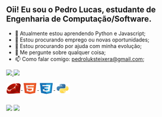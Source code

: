 ## Oii! Eu sou o Pedro Lucas, estudante de Engenharia de Computação/Software.
- 🌱 Atualmente estou aprendendo Python e Javascript;
- 👯 Estou procurando emprego ou novas oportunidades;
- 🤔 Estou procurando por ajuda com minha evolução;
- 💬 Me pergunte sobre qualquer coisa;
- 📫 Como falar comigo: pedroluksteixera@gmail.com;
 <div>
  <a href="https://github.com/pedroluks">
  <img height="180em" <img src="https://github-readme-stats.vercel.app/api?username=pedroluks&include_all_commits=false&show_icons=true&count_private=true&border_radius=5px&title_color=2aa889&icon_color=599cab&text_color=99d1ce&bg_color=0c1014"/>
  <img height="180em" src="https://github-readme-stats.vercel.app/api/top-langs/?username=pedroluks&count_private=true&include_all_commits=true&border_radius=5px&title_color=2aa889&icon_color=599cab&text_color=99d1ce&bg_color=0c1014&layout=compact"/>
<div>
<div style="display: inline_block"><br>
  <img align="center" alt="Pedro-React" height="30" width="40" src="https://raw.githubusercontent.com/devicons/devicon/master/icons/ruby/ruby-original.svg">
  <img align="center" alt="Pedro-HTML" height="30" width="40" src="https://raw.githubusercontent.com/devicons/devicon/master/icons/html5/html5-original.svg">
  <img align="center" alt="Pedro-CSS" height="30" width="40" src="https://raw.githubusercontent.com/devicons/devicon/master/icons/css3/css3-original.svg">
  <img align="center" alt="Pedro-React" height="30" width="40" src="https://raw.githubusercontent.com/devicons/devicon/master/icons/python/python-original.svg">
</div>
  
  ##
  
  <div>
  <a href = "mailto: pedroluksteixera@gmail.com"><img src="https://img.shields.io/badge/-Gmail-%23EA4335?style=for-the-badge&logo=gmail&logoColor=white" target="_blank"></a>
  <a href="https://www.linkedin.com/in/pedrolucastdias/" target="_blank"><img src="https://img.shields.io/badge/-LinkedIn-%230077B5?style=for-the-badge&logo=linkedin&logoColor=white" target="_blank"></a>

</div>
